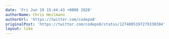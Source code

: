 ```yaml
---
date: 'Fri Jun 19 15:44:43 +0000 2020'
authorName: Chris Heilmann
authorUrl: 'https://twitter.com/codepo8'
originalPost: 'https://twitter.com/codepo8/status/1274005197279330304'
layout: like
---
```

